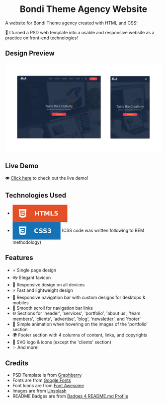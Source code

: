 <h1 align='center'>Bondi Theme Agency Website</h1>

A website for Bondi Theme agency created with HTML and CSS!

🌱 I turned a PSD web template into a usable and responsive website as a practice on front-end technologies!

## Design Preview
![design-view](./Images/design-view.png)

## Live Demo
👁 [Click here](https://mohammadahmadjarabah.github.io/bondi-theme-agency-website) to check out the live demo!

## Technologies Used
* <img src='./Images/readme-badges/html.svg' alt='HTML' valign='middle'>
* <img src='./Images/readme-badges/css.svg' alt='CSS' valign='middle'> (CSS code was written following to BEM methodology)

## Features
* ⭐ Single page design
* 👓 Elegant favicon
* 🤖 Responsive design on all devices
* ⚡ Fast and lightweight design
* 🍫 Responsive navigation bar with custom designs for desktops & mobiles
* 🌱 Smooth scroll for navigation bar links
* 🌐 Sections for 'header', 'services', 'portfolio', 'about us', 'team members', 'clients', 'advertise', 'blog', 'newsletter', and 'footer'
* 🌠 Simple animation when hovering on the images of the 'portfolio' section
* 🌍 Footer section with 4 columns of content, links, and copyrights
* 🎨 SVG logo & icons (except the 'clients' section)
* ✨ And more!

## Credits
* PSD Template is from [Graphberry](https://www.graphberry.com)
* Fonts are from [Google Fonts](https://fonts.google.com)
* Font Icons are from [Font Awesome](https://fontawesome.com)
* Images are from [Unsplash](https://unsplash.com)
* README Badges are from [Badges 4 README.md Profile](https://github.com/alexandresanlim/Badges4-README.md-Profile)
